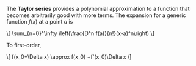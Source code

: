 The **Taylor series** provides a polynomial approximation to a function that becomes arbitrarily good with more terms. The expansion for a generic function $f(x)$ at a point $a$ is

\\[
\sum_{n=0}^\infty \left(\frac{D^n f(a)}{n!}(x-a)^n\right)
\\]

To first-order,

\\[
f(x_0+\Delta x) \approx f(x_0) +f'(x_0)\Delta x
\\]